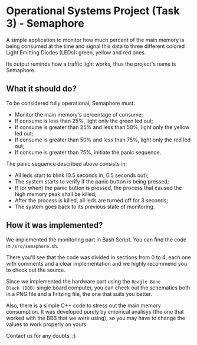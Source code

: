 # Operational Systems Project (Task 3) - Semaphore

A simple application to monitor how much percent of the main memory is being consumed at the time and signal this data to 
three different colored Light Emitting Diodes (LEDs): green, yellow and red ones.

Its output reminds how a traffic light works, thus the project's name is Semaphore.

## What it should do?

To be considered fully operational, Semaphore must:

* Monitor the main memory's percentage of consume;
* If consume is less than 25%, light only the green led out;
* If consume is greater than 25% and less than 50%, light only the yellow led out;
* If consume is greater than 50% and less than 75%, light only the red led out;
* If consume is greater than 75%, initiate the panic sequence.

The panic sequence described above consists in:

* All leds start to blink (0.5 seconds in, 0.5 seconds out);
* The system starts to verify if the panic button is being pressed;
* If (or when) the panic button is pressed, the process that caused the high memory peak shall be killed;
* After the process is killed, all leds are turned off for 3 seconds;
* The system goes back to its previous state of monitoring.

## How it was implemented?

We implemented the monitoring part in Bash Script. You can find the code in <code>/src/semaphore.sh</code>.

There you'll see that the code was divided in sections from 0 to 4, each one with comments and a clear implementation and we highly recommend you to check out the source.

Since we implemented the hardware part using the <code>Beagle Bone Black (BBB)</code> single board computer, you can check out
the schematics both in a PNG file and a Fritzing file, the one that suits you better.

Also, there is a simple C++ code to stress out the main memory consumption. It was developed purely by empirical analisys (the one that worked with the BBB that we were using), so you may have to change the values to work properly on yours.

Contact us for any doubts. ;)
